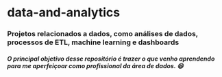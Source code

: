 # data-and-analytics
### Projetos relacionados a dados, como análises de dados, processos de ETL, machine learning e dashboards

##### O principal objetivo desse repositório é trazer o que venho aprendendo para me aperfeiçoar como profissional da área de dados. :smile:


